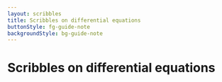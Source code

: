 ```yaml
---
layout: scribbles
title: Scribbles on differential equations
buttonStyle: fg-guide-note
backgroundStyle: bg-guide-note
---
```


# Scribbles on differential equations

